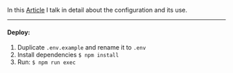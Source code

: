 In this [Article](https://medium.com/@michaelcardoza/como-conectarse-a-una-base-de-datos-mysql-via-un-t%C3%BAnel-ssh-con-nodejs-a7d5643bab24) I talk in detail about the configuration and its use.

---

#### Deploy:

1. Duplicate `.env.example` and rename it to `.env`
2. Install dependencies `$ npm install`
3. Run: `$ npm run exec`
